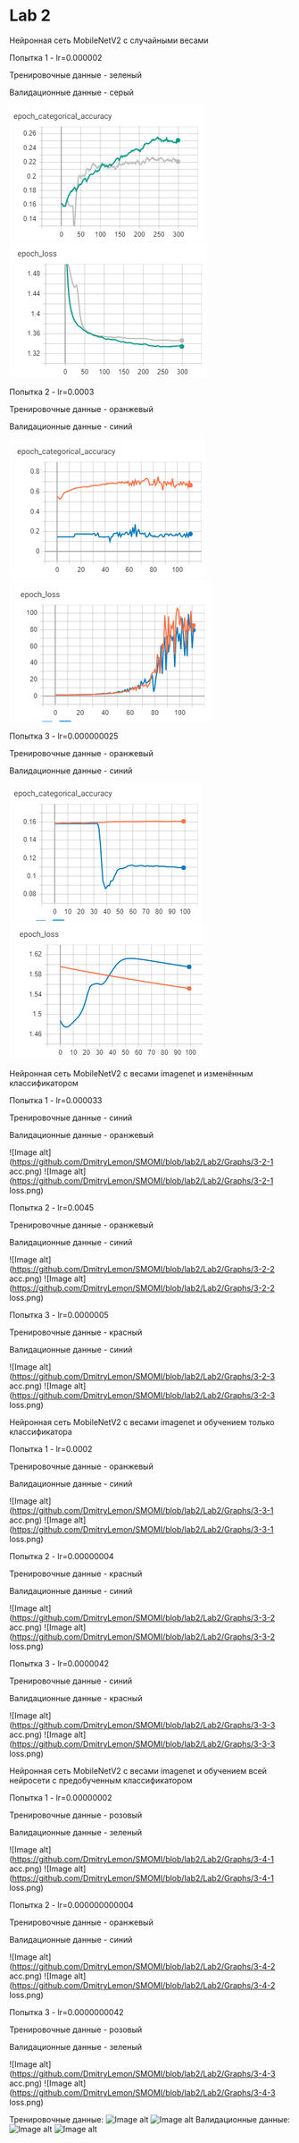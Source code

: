 # Lab 2


Нейронная сеть MobileNetV2 с случайными весами

Попытка 1 - lr=0.000002

Тренировочные данные - зеленый

Валидационные данные - серый

![Image alt](https://github.com/DmitryLemon/SMOMI/blob/lab2/Lab2/Graphs/3-1-1-acc.png)
![Image alt](https://github.com/DmitryLemon/SMOMI/blob/lab2/Lab2/Graphs/3-1-1-loss.png)


Попытка 2 - lr=0.0003

Тренировочные данные - оранжевый

Валидационные данные - синий

![Image alt](https://github.com/DmitryLemon/SMOMI/blob/lab2/Lab2/Graphs/3-1-2-acc.png)
![Image alt](https://github.com/DmitryLemon/SMOMI/blob/lab2/Lab2/Graphs/3-1-2-loss.png)

Попытка 3 - lr=0.000000025

Тренировочные данные - оранжевый

Валидационные данные - синий

![Image alt](https://github.com/DmitryLemon/SMOMI/blob/lab2/Lab2/Graphs/3-1-3-acc.png)
![Image alt](https://github.com/DmitryLemon/SMOMI/blob/lab2/Lab2/Graphs/3-1-3-loss.png)


Нейронная сеть MobileNetV2 с весами imagenet и изменённым классификатором

Попытка 1 - lr=0.000033

Тренировочные данные - синий

Валидационные данные - оранжевый

![Image alt](https://github.com/DmitryLemon/SMOMI/blob/lab2/Lab2/Graphs/3-2-1 acc.png)
![Image alt](https://github.com/DmitryLemon/SMOMI/blob/lab2/Lab2/Graphs/3-2-1 loss.png)

Попытка 2 - lr=0.0045

Тренировочные данные - оранжевый

Валидационные данные - синий

![Image alt](https://github.com/DmitryLemon/SMOMI/blob/lab2/Lab2/Graphs/3-2-2 acc.png)
![Image alt](https://github.com/DmitryLemon/SMOMI/blob/lab2/Lab2/Graphs/3-2-2 loss.png)

Попытка 3 - lr=0.0000005

Тренировочные данные - красный

Валидационные данные - синий

![Image alt](https://github.com/DmitryLemon/SMOMI/blob/lab2/Lab2/Graphs/3-2-3 acc.png)
![Image alt](https://github.com/DmitryLemon/SMOMI/blob/lab2/Lab2/Graphs/3-2-3 loss.png)


Нейронная сеть MobileNetV2 с весами imagenet и обучением только классификатора


Попытка 1 - lr=0.0002

Тренировочные данные - оранжевый

Валидационные данные - синий

![Image alt](https://github.com/DmitryLemon/SMOMI/blob/lab2/Lab2/Graphs/3-3-1 acc.png)
![Image alt](https://github.com/DmitryLemon/SMOMI/blob/lab2/Lab2/Graphs/3-3-1 loss.png)

Попытка 2 - lr=0.00000004

Тренировочные данные - красный

Валидационные данные - синий

![Image alt](https://github.com/DmitryLemon/SMOMI/blob/lab2/Lab2/Graphs/3-3-2 acc.png)
![Image alt](https://github.com/DmitryLemon/SMOMI/blob/lab2/Lab2/Graphs/3-3-2 loss.png)

Попытка 3 - lr=0.0000042

Тренировочные данные - синий

Валидационные данные - красный

![Image alt](https://github.com/DmitryLemon/SMOMI/blob/lab2/Lab2/Graphs/3-3-3 acc.png)
![Image alt](https://github.com/DmitryLemon/SMOMI/blob/lab2/Lab2/Graphs/3-3-3 loss.png)


Нейронная сеть MobileNetV2 с весами imagenet и обучением всей нейросети с предобученным классификатором

Попытка 1 - lr=0.00000002

Тренировочные данные - розовый

Валидационные данные - зеленый

![Image alt](https://github.com/DmitryLemon/SMOMI/blob/lab2/Lab2/Graphs/3-4-1 acc.png)
![Image alt](https://github.com/DmitryLemon/SMOMI/blob/lab2/Lab2/Graphs/3-4-1 loss.png)

Попытка 2 - lr=0.000000000004

Тренировочные данные - оранжевый

Валидационные данные - синий

![Image alt](https://github.com/DmitryLemon/SMOMI/blob/lab2/Lab2/Graphs/3-4-2 acc.png)
![Image alt](https://github.com/DmitryLemon/SMOMI/blob/lab2/Lab2/Graphs/3-4-2 loss.png)

Попытка 3 - lr=0.0000000042

Тренировочные данные - розовый

Валидационные данные - зеленый

![Image alt](https://github.com/DmitryLemon/SMOMI/blob/lab2/Lab2/Graphs/3-4-3 acc.png)
![Image alt](https://github.com/DmitryLemon/SMOMI/blob/lab2/Lab2/Graphs/3-4-3 loss.png)


Тренировочные данные:
![Image alt]()
![Image alt]()
Валидационные данные:
![Image alt]()
![Image alt]()
